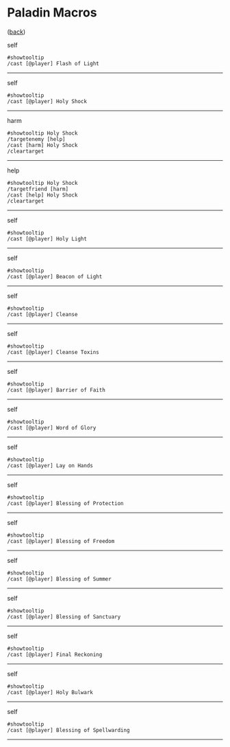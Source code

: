 <!--
    =====================================
    generator=datazen
    version=3.2.0
    hash=9ed9e872d57a668405cd42f36415707d
    =====================================
-->

# Paladin Macros

([back](../README.md))

self

```
#showtooltip
/cast [@player] Flash of Light
```

---

self

```
#showtooltip
/cast [@player] Holy Shock
```

---

harm

```
#showtooltip Holy Shock
/targetenemy [help]
/cast [harm] Holy Shock
/cleartarget
```

---

help

```
#showtooltip Holy Shock
/targetfriend [harm]
/cast [help] Holy Shock
/cleartarget
```

---

self

```
#showtooltip
/cast [@player] Holy Light
```

---

self

```
#showtooltip
/cast [@player] Beacon of Light
```

---

self

```
#showtooltip
/cast [@player] Cleanse
```

---

self

```
#showtooltip
/cast [@player] Cleanse Toxins
```

---

self

```
#showtooltip
/cast [@player] Barrier of Faith
```

---

self

```
#showtooltip
/cast [@player] Word of Glory
```

---

self

```
#showtooltip
/cast [@player] Lay on Hands
```

---

self

```
#showtooltip
/cast [@player] Blessing of Protection
```

---

self

```
#showtooltip
/cast [@player] Blessing of Freedom
```

---

self

```
#showtooltip
/cast [@player] Blessing of Summer
```

---

self

```
#showtooltip
/cast [@player] Blessing of Sanctuary
```

---

self

```
#showtooltip
/cast [@player] Final Reckoning
```

---

self

```
#showtooltip
/cast [@player] Holy Bulwark
```

---

self

```
#showtooltip
/cast [@player] Blessing of Spellwarding
```

---
